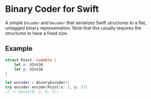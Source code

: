 # Binary Coder for Swift

A simple `Encoder` and `Decoder` that serializes Swift structures to a flat, untagged binary representation. Note that this usually requires the structures to have a fixed size.

## Example

```swift
struct Point: Codable {
    let x: UInt16
    let y: UInt16
}

let encoder = BinaryEncoder()
try encoder.encode(Point(x: 2, y: 3))
// -> Data([0, 2, 0, 3])
```

